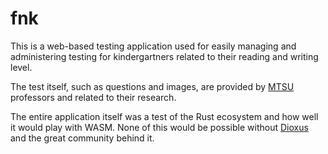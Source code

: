 # fnk

This is a web-based testing application used for easily managing and administering testing for kindergartners related to their reading and writing level.

The test itself, such as questions and images, are provided by [MTSU](https://www.mtsu.edu) professors and related to their research.

The entire application itself was a test of the Rust ecosystem and how well it would play with WASM. None of this would be possible without [Dioxus](https://dioxuslabs.com/) and the great community behind it.
